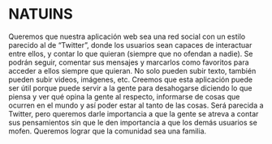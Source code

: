 # NATUINS
Queremos que nuestra aplicación web sea una red social con un estilo parecido al de “Twitter”, donde los usuarios sean capaces de interactuar entre ellos, y contar lo que quieran (siempre que no ofendan a nadie). Se podrán seguir, comentar sus mensajes y marcarlos como favoritos para acceder a ellos siempre que quieran. No solo pueden subir texto, también pueden subir videos, imágenes, etc. Creemos que esta aplicación puede ser útil porque puede servir a la gente para desahogarse diciendo lo que piensa y ver qué opina la gente al respecto, informarse de cosas que ocurren en el mundo y así poder estar al tanto de las cosas. Será parecida a Twitter, pero queremos darle importancia a que la gente se atreva a contar sus pensamientos sin que le den importancia a que los demás usuarios se mofen. Queremos lograr que la comunidad sea una familia.

